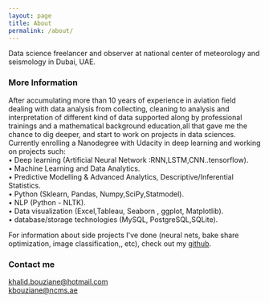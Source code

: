 ```yaml
---
layout: page
title: About
permalink: /about/
---
```


Data science freelancer and observer at national center of meteorology and seismology in Dubai, UAE.

### More Information
After accumulating more than 10 years of experience in aviation field dealing with data analysis from collecting, cleaning to analysis and interpretation of different kind of data supported along by professional trainings and a mathematical background education,all that gave me the chance to dig deeper, and start to work on projects in data sciences.
Currently enrolling a Nanodegree with Udacity in deep learning and working on projects such:<br />
• Deep learning (Artificial Neural Network :RNN,LSTM,CNN..tensorflow).<br />
• Machine Learning and Data Analytics.<br />
• Predictive Modelling & Advanced Analytics, Descriptive/Inferential Statistics.<br /> 
• Python (Sklearn, Pandas, Numpy,SciPy,Statmodel).<br /> 
• NLP (Python - NLTK).<br /> 
• Data visualization (Excel,Tableau, Seaborn , ggplot, Matplotlib).<br />
• database/storage technologies (MySQL, PostgreSQL,SQLite).<br />

For information about side projects I've done (neural nets, bake share optimization, image classification,, etc), check out my <a href="https://github.com/khalidbouziane"  target="_blank">github</a>.



### Contact me

[khalid.bouziane@hotmail.com](mailto:khalid.bouziane@hotmail.com)<br />
[kbouziane@ncms.ae](mailto:kbouziane@ncms.ae)
